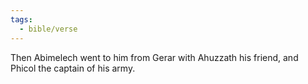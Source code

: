 ```yaml
---
tags:
  - bible/verse
---
```

Then Abimelech went to him from Gerar with Ahuzzath his friend, and Phicol the captain of his army.